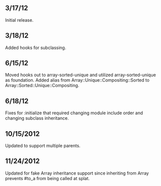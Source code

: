 
## 3/17/12 ##

Initial release.

## 3/18/12 ##

Added hooks for subclassing.

## 6/15/12 ##

Moved hooks out to array-sorted-unique and utilized array-sorted-unique as foundation.
Added alias from Array::Unique::Compositing::Sorted to Array::Sorted::Unique::Compositing.

## 6/18/12 ##

Fixes for :initialize that required changing module include order and changing subclass inheritance.

## 10/15/2012 ##

Updated to support multiple parents.

## 11/24/2012 ##

Updated for fake Array inheritance support since inheriting from Array prevents #to_a from being called at splat.
